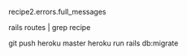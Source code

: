 recipe2.errors.full_messages

rails routes | grep recipe

git push heroku master
heroku run rails db:migrate